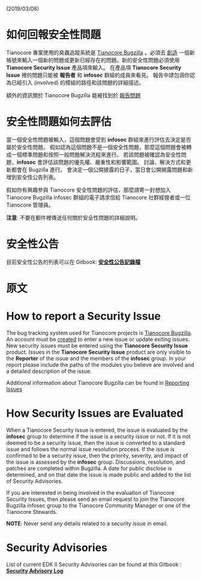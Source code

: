 (2019/03/08)

# 如何回報安全性問題
Tianocore 專案使用的臭蟲追蹤系統是 [Tianocore Bugzilla](https://bugzilla.tianocore.org) 。必須去 [創造](https://bugzilla.tianocore.org/createaccount.cgi) 一個新帳號來輸入一個新的問題或更新已經存在的問題。新的安全性問題必須使用 **Tianocore Security Issue** 產品項來輸入。 在產品項 **Tianocore Security Issue** 裡的問題只能被 **報告者** 和 **infosec** 群組的成員來看見。 報告中請包涵你認為已經引入 (involved) 的模組的路徑和該問題的詳細描述。

額外的資訊關於 Tianocore Bugzilla 能被找到於 [報告問題](Reporting-Issues "wikilink")

# 安全性問題如何去評估

當一個安全性問題被輸入，這個問題會受到 **infosec** 群組來進行評估去決定是否屬於安全性問題。 假如認為這個問題不是一個安全性問題，那麼這個問題會被轉成一個標準問題和按照一般問題解決流程來進行。 若該問題被確認為安全性問題，**infosec** 會評估該問題的優先權、嚴重性和影響範圍。 討論、解決方式和更新都會在 Bugzilla 進行。 會決定一個公開披露的日子，當日會公開揭露問題和新增到安全性公告列表。

假如你有興趣參與 Tianocore 安全性問題的評估，那麼請寄一封想加入 Tianocore Bugzilla infosec 群組的電子請求信給 Tianocore 社群經營者或一位 Tianocore 管理員。

**注意**: 不要在郵件裡傳送任何關於安全性問題的詳細說明。

# 安全性公告

目前安全性公告的列表可以在 Gitbook:
**[安全性公告記錄檔]( https://www.gitbook.com/book/edk2-docs/security-advisory/details)**

# 原文

# How to report a Security Issue

The bug tracking system used for Tianocore projects is [Tianocore Bugzilla](https://bugzilla.tianocore.org).  An account must be [created](https://bugzilla.tianocore.org/createaccount.cgi) to enter a new issue or update exiting issues.  New security issues must be entered using the **Tianocore Security Issue** product.  Issues in the **Tianocore Security Issue** product are only visible to the **Reporter** of the issue and the members of the **infosec** group.  In your report please include the paths of the modules you believe are involved and a detailed description of the issue.

Additional information about Tianocore Bugzilla can be found in [Reporting Issues](Reporting-Issues "wikilink")

# How Security Issues are Evaluated

When a Tianocore Security Issue is entered, the issue is evaluated by the **infosec** group to determine if the issue is a security issue or not.  If it is not deemed to be a security issue, then the issue is converted to a standard issue and follows the normal issue resolution process.   If the issue is confirmed to be a security issue, then the priority, severity, and impact of the issue is assessed by the **infosec** group.  Discussions, resolution, and patches are completed within Bugzilla.  A date for public disclose is determined, and on that date the issue is made public and added to the list of Security Advisories.

If you are interested in being involved in the evaluation of Tianocore Security Issues, then please send an email request to join the Tianocore Bugzilla infosec group to the Tianocore Community Manager or one of the Tianocore Stewards.

**NOTE**: Never send any details related to a security issue in email.

# Security Advisories

List of current EDK II Security Advisories can be found at this Gitbook : 
**[Security Advisory Log]( https://www.gitbook.com/book/edk2-docs/security-advisory/details)**



